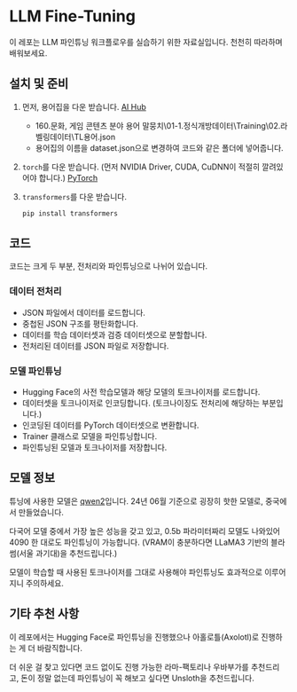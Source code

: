 # LLM Fine-Tuning

이 레포는 LLM 파인튜닝 워크플로우를 실습하기 위한 자료실입니다. 천천히 따라하며 배워보세요.

## 설치 및 준비

1. 먼저, 용어집을 다운 받습니다. [AI Hub](https://www.aihub.or.kr/aihubdata/data/view.do?currMenu=115&topMenu=100&aihubDataSe=data&dataSetSn=71614)
    - 160.문화, 게임 콘텐츠 분야 용어 말뭉치\01-1.정식개방데이터\Training\02.라벨링데이터\TL용어.json
    - 용어집의 이름을 dataset.json으로 변경하여 코드와 같은 폴더에 넣어줍니다.

2. `torch`를 다운 받습니다. (먼저 NVIDIA Driver, CUDA, CuDNN이 적절히 깔려있어야 합니다.) [PyTorch](https://pytorch.org/)

3. `transformers`를 다운 받습니다.
    ```bash
    pip install transformers
    ```

## 코드

코드는 크게 두 부분, 전처리와 파인튜닝으로 나뉘어 있습니다.

### 데이터 전처리
- JSON 파일에서 데이터를 로드합니다.
- 중첩된 JSON 구조를 평탄화합니다.
- 데이터를 학습 데이터셋과 검증 데이터셋으로 분할합니다.
- 전처리된 데이터를 JSON 파일로 저장합니다.

### 모델 파인튜닝
- Hugging Face의 사전 학습모델과 해당 모델의 토크나이저를 로드합니다.
- 데이터셋을 토크나이저로 인코딩합니다. (토크나이징도 전처리에 해당하는 부분입니다.)
- 인코딩된 데이터를 PyTorch 데이터셋으로 변환합니다.
- Trainer 클래스로 모델을 파인튜닝합니다.
- 파인튜닝된 모델과 토크나이저를 저장합니다.

## 모델 정보

튜닝에 사용한 모델은 [qwen2](https://huggingface.co/Qwen/Qwen2-0.5B-Instruct)입니다. 24년 06월 기준으로 굉장히 핫한 모델로, 중국에서 만들었습니다.

다국어 모델 중에서 가장 높은 성능을 갖고 있고, 0.5b 파라미터짜리 모델도 나와있어 4090 한 대로도 파인튜닝이 가능합니다. (VRAM이 충분하다면 LLaMA3 기반의 블라썸(서울 과기대)을 추천드립니다.)

모델이 학습할 때 사용된 토크나이저를 그대로 사용해야 파인튜닝도 효과적으로 이루어지니 주의하세요.

## 기타 추천 사항

이 레포에서는 Hugging Face로 파인튜닝을 진행했으나 아홀로틀(Axolotl)로 진행하는 게 더 바람직합니다.

더 쉬운 걸 찾고 있다면 코드 없이도 진행 가능한 라마-팩토리나 우바부가를 추천드리고, 돈이 정말 없는데 파인튜닝이 꼭 해보고 싶다면 Unsloth을 추천드립니다.

